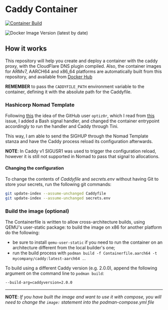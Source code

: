 # Caddy Container

[![Container Build](https://github.com/Procsiab/caddy-container/actions/workflows/build-container-publish-dockerhub.yaml/badge.svg)](https://github.com/Procsiab/caddy-container/actions/workflows/build-container-publish-dockerhub.yaml)

![Docker Image Version (latest by date)](https://img.shields.io/docker/v/procsiab/caddy?label=Latest%20tag%20pushed%20on%20Docker%20Hub)

## How it works

This repository will help you create and deploy a container with the caddy proxy, 
with the CloudFlare DNS plugin compiled.
Also, the container images for ARMv7, AARCH64 and x86\_64 platforms are automatically 
built from this repository, and available from [Docker Hub](https://hub.docker.com/r/procsiab/caddy)

**REMEMBER** to pass the `CADDYFILE_PATH` environment variable to the container, defining it with the absolute path for the Caddyfile.

### Hashicorp Nomad Template

Following [this](https://github.com/optiz0r/caddy-consul) the idea of the GitHub user `optiz0r`, which I read from [this](https://github.com/caddyserver/caddy/issues/3967#issuecomment-789086024) issue, I added a Bash signal handler, and changed the container entrypoint accordingly to run the handler and Caddy through Tini.

This way, I am able to send the SIGHUP through the Nomad Template stanza and have the Caddy process reload its configuration afterwards.

**NOTE**: In Caddy v1 SIGUSR1 was used to trigger the configuration reload, however it is still not supported in Nomad to pass that signal to allocations.

#### Changing the configuration

To change the contents of *Caddyfile* and *secrets.env* without having Git to
store your secrets, run the following git commands:

```bash
git update-index --assume-unchanged Caddyfile
git update-index --assume-unchanged secrets.env
```

### Build the image (optional)

The Containerfile is written to allow cross-architecture builds, using QEMU's user-static package: to build the image on x86 for another platform do the following:

- be sure to install `qemu-user-static` if you need to run the container on an architecture different from the local builder's one;
- run the build process with `podman build -f Containerfile.aarch64 -t mycompany/caddy:latest-aarch64 .`.

To build using a different Caddy version (e.g. 2.0.0), append the following argument on the command line to `podman build`:
```bash
--build-arg=caddyversion=2.0.0
```

----

**NOTE**: *If you have built the image and want to use it  with compose, you will need to change 
the `image:` statement into the podman-compose.yml file*
